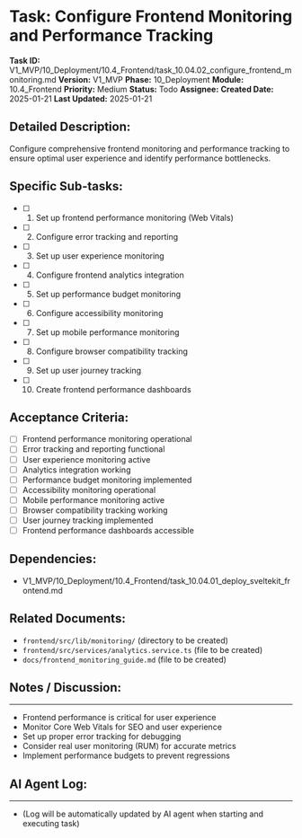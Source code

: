 # Task: Configure Frontend Monitoring and Performance Tracking

**Task ID:** V1_MVP/10_Deployment/10.4_Frontend/task_10.04.02_configure_frontend_monitoring.md
**Version:** V1_MVP
**Phase:** 10_Deployment
**Module:** 10.4_Frontend
**Priority:** Medium
**Status:** Todo
**Assignee:**
**Created Date:** 2025-01-21
**Last Updated:** 2025-01-21

## Detailed Description:
Configure comprehensive frontend monitoring and performance tracking to ensure optimal user experience and identify performance bottlenecks.

## Specific Sub-tasks:
- [ ] 1. Set up frontend performance monitoring (Web Vitals)
- [ ] 2. Configure error tracking and reporting
- [ ] 3. Set up user experience monitoring
- [ ] 4. Configure frontend analytics integration
- [ ] 5. Set up performance budget monitoring
- [ ] 6. Configure accessibility monitoring
- [ ] 7. Set up mobile performance monitoring
- [ ] 8. Configure browser compatibility tracking
- [ ] 9. Set up user journey tracking
- [ ] 10. Create frontend performance dashboards

## Acceptance Criteria:
- [ ] Frontend performance monitoring operational
- [ ] Error tracking and reporting functional
- [ ] User experience monitoring active
- [ ] Analytics integration working
- [ ] Performance budget monitoring implemented
- [ ] Accessibility monitoring operational
- [ ] Mobile performance monitoring active
- [ ] Browser compatibility tracking working
- [ ] User journey tracking implemented
- [ ] Frontend performance dashboards accessible

## Dependencies:
- V1_MVP/10_Deployment/10.4_Frontend/task_10.04.01_deploy_sveltekit_frontend.md

## Related Documents:
- `frontend/src/lib/monitoring/` (directory to be created)
- `frontend/src/services/analytics.service.ts` (file to be created)
- `docs/frontend_monitoring_guide.md` (file to be created)

## Notes / Discussion:
---
* Frontend performance is critical for user experience
* Monitor Core Web Vitals for SEO and user experience
* Set up proper error tracking for debugging
* Consider real user monitoring (RUM) for accurate metrics
* Implement performance budgets to prevent regressions

## AI Agent Log:
---
* (Log will be automatically updated by AI agent when starting and executing task)
